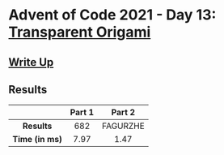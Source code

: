 # Advent of Code 2021 - Day 13: [Transparent Origami](https://adventofcode.com/2021/day/13)

## [Write Up](https://codingap.github.io/advent-of-code/writeups/2021/day13)

## Results

|                  | **Part 1** | **Part 2** |
| :--------------: | :--------: | :--------: |
|   **Results**    | 682 | FAGURZHE |
| **Time (in ms)** | 7.97 | 1.47 |
